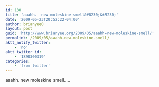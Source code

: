 ```yaml
---
id: 130
title: 'aaahh.  new moleskine smell&#8230;&#8230;'
date: '2009-05-23T20:52:22-04:00'
author: brianyee0
layout: post
guid: 'http://www.brianyee.org/2009/05/aaahh-new-moleskine-smell/'
permalink: /2009/05/aaahh-new-moleskine-smell/
aktt_notify_twitter:
    - 'no'
aktt_twitter_id:
    - '1898300319'
categories:
    - 'from twitter'
---
```


aaahh. new moleskine smell…..